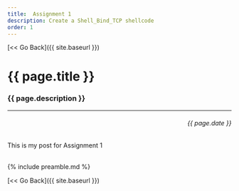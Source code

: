 ```yaml
---
title:  Assignment 1
description: Create a Shell_Bind_TCP shellcode
order: 1
---
```


[&lt;&lt; Go Back]({{ site.baseurl }})


# {{ page.title }}
### {{ page.description }}
___
<div style="text-align:right;direction:ltr;margin-left:1em;"><h6>{{ page.date }}</h6></div>

This is my post for Assignment 1


<br>
{% include preamble.md %}


[&lt;&lt; Go Back]({{ site.baseurl }})
